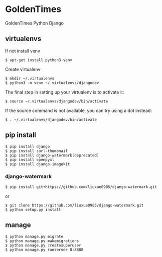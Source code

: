 # GoldenTimes
GoldenTimes Python Django

## virtualenvs
If not install venv
```
$ apt-get install python3-venv
```
Create virtualenv
```
$ mkdir ~/.virtualenvs
$ python3 -m venv ~/.virtualenvs/djangodev
```
The final step in setting up your virtualenv is to activate it:
```
$ source ~/.virtualenvs/djangodev/bin/activate
```
If the source command is not available, you can try using a dot instead:
```
$ . ~/.virtualenvs/djangodev/bin/activate
```

## pip install

```
$ pip install django
$ pip install sorl-thumbnail
$ pip install django-watermark(deprecated)
$ pip install openpyxl
$ pip install django-imagekit
```
### django-watermark
```
$ pip install git+https://github.com/liuxue0905/django-watermark.git
```
or
```
$ git clone https://github.com/liuxue0905/django-watermark.git
$ python setup.py install
```

## manage

```
$ python manage.py migrate
$ python manage.py makemigrations
$ python manage.py createsuperuser
$ python manage.py runserver 0:8888
```
